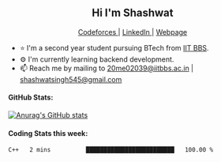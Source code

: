 <h2 align ="center">Hi I'm Shashwat <!--<img src="https://user-images.githubusercontent.com/78429106/138613016-7945b034-291d-45b8-9673-8bd95037acb4.gif" width="27px" alt="Hi :)">--></h1>

<p align="center">
  <a href="https://codeforces.com/profile/shashwat545"> Codeforces </a>|
  <a href="https://www.linkedin.com/in/shashwatsingh545/"> LinkedIn </a>|
  <a href="https://shashwat545.github.io/"> Webpage </a>
</p>

- ⭐ I'm a second year student pursuing BTech from [IIT BBS](https://www.iitbbs.ac.in/).
- ⚙ I'm currently learning backend development.
- 📫 Reach me by mailing to 20me02039@iitbbs.ac.in | shashwatsingh545@gmail.com

<!--
#### Profile Visits:
![](https://komarev.com/ghpvc/?username=Shashwat545)
-->

#### GitHub Stats:
[![Anurag's GitHub stats](https://github-readme-stats.vercel.app/api?username=Shashwat545&count_private=true&show_icons=true&include_all_commits=true&theme=tokyonight)](https://github.com/anuraghazra/github-readme-stats)

#### Coding Stats this week:
<!--START_SECTION:waka-->
```text
C++   2 mins          █████████████████████████   100.00 % 
```
<!--END_SECTION:waka-->




<!--
**Shashwat545/Shashwat545** is a ✨ _special_ ✨ repository because its `README.md` (this file) appears on your GitHub profile.

Here are some ideas to get you started:

- 🔭 I’m currently working on ...
- 🌱 I’m currently learning ...
- 👯 I’m looking to collaborate on ...
- 🤔 I’m looking for help with ...
- 💬 Ask me about ...
- 📫 How to reach me: ...
- 😄 Pronouns: ...
- ⚡ Fun fact: ...
-->
